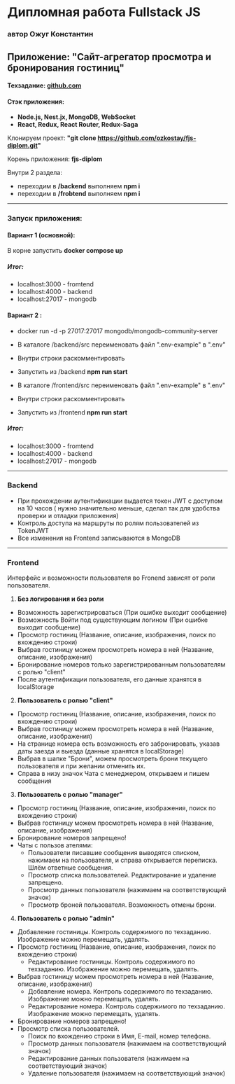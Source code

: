 # Дипломная работа Fullstack JS
### автор Ожуг Константин

## Приложение: "Cайт-агрегатор просмотра и бронирования гостиниц"

#### Техзадание: [github.com](https://github.com/netology-code/fjs-diplom/blob/main/README.md#12-%D0%BC%D0%BE%D0%B4%D1%83%D0%BB%D1%8C-%D0%B3%D0%BE%D1%81%D1%82%D0%B8%D0%BD%D0%B8%D1%86%D1%8B)


#### Стэк приложения:
  
  - **Node.js, Nest.jx, MongoDB, WebSocket**
  - **React, Redux, React Router, Redux-Saga**

  Клонируем проект: **"git clone https://github.com/ozkostay/fjs-diplom.git"**

  Корень приложения: **fjs-diplom**
  
  Внутри 2 раздела:
  - переходим в **/backend** выполняем **npm i**
  - переходим в **/frobtend** выполняем **npm i**
  
-----

### Запуск приложения:
  
  #### Вариант 1 (основной):
  
  В корне запустить **docker compose up**
  
  ##### Итог:
  - localhost:3000 - fromtend
  - localhost:4000 - backend
  - localhost:27017 - mongodb

  #### Вариант 2 : 

  - docker run -d -p 27017:27017 mongodb/mongodb-community-server
  - В каталоге /backend/src переименовать файл ".env-example" в ".env"
  - Внутри строки раскомментировать
  - Запустить из /backend **npm run start**
  
  - В каталоге /frontend/src переименовать файл ".env-example" в ".env"
  - Внутри строки раскомментировать
  - Запустить из /frontend **npm run start** 
  
  ##### Итог:

  - localhost:3000 - fromtend
  - localhost:4000 - backend
  - localhost:27017 - mongodb

-----

### Backend
- При прохождении аутентификации выдается токен JWT с доступом на 10 часов ( нужно значительно меньше, сделал так для удобства проверки и отладки приложения)
- Контроль доступа на маршруты по ролям пользователей из TokenJWT
- Все изменения на Frontend записываются в MongoDB

-----

### Frontend
Интерфейс и возможности пользователя во Fronend зависят от роли пользователя.

1. **Без логирования и без роли**
  - Возможность зарегистрироваться (При ошибке выходит сообщение)
  - Возможность Войти под существующим логином  (При ошибке выходит сообщение)
  - Просмотр гостиниц (Название, описание, изображения, поиск по вхождению строки)
  - Выбрав гостиницу можем просмотреть номера в ней  (Название, описание, изображения)
  - Бронирование номеров только зарегистрированным пользователям с ролью "client"
  - После аутентификации пользователя, его данные хранятся в localStorage

2. **Пользователь с ролью "client"**
  - Просмотр гостиниц (Название, описание, изображения, поиск по вхождению строки)
  - Выбрав гостиницу можем просмотреть номера в ней (Название, описание, изображения)
  - На странице номера есть возможность его забронировать, указав даты заезда и выезда (данные хранятся в localStorage) 
  - Выбрав в шапке "Брони", можем просмотреть брони текущего пользователя и при желании отменить их.
  - Справа в низу значок Чата с менеджером, открываем и пишем сообщения

3. **Пользователь с ролью "manager"**
  - Просмотр гостиниц (Название, описание, изображения, поиск по вхождению строки)
  - Выбрав гостиницу можем просмотреть номера в ней  (Название, описание, изображения)
  - Бронирование номеров запрещено!
  - Чаты с пользов  ателями:
    - Пользователи писавшие сообщения выводятся списком, нажимаем на пользователя, и справа открывается переписка. Шлём ответные сообщения.
    - Просмотр списка пользователей. Редактирование и удаление запрещено.
    - Просмотр данных пользователя (нажимаем на соответствующий значок)
    - Просмотр броней пользователя. Возможность отмены брони.

4. **Пользователь с ролью "admin"**
  - Добавление гостиницы. Контроль содержимого по техзаданию. Изображение можно перемещать, удалять.
  - Просмотр гостиниц (Название, описание, изображения, поиск по вхождению строки)
    - Редактирование гостиницы. Контроль содержимого по техзаданию. Изображение можно перемещать, удалять.
  - Выбрав гостиницу можем просмотреть номера в ней  (Название, описание, изображения)
    - Добавление номера. Контроль содержимого по техзаданию. Изображение можно перемещать, удалять.
    - Редактирование номера. Контроль содержимого по техзаданию. Изображение можно перемещать, удалять.
  - Бронирование номеров запрещено!
  - Просмотр списка пользователей.
    - Поиск по вхождению строки в Имя, E-mail, номер телефона.
    - Просмотр данных пользователя (нажимаем на соответствующий значок)
    - Редактирование данных пользователя (нажимаем на соответствующий значок)
    - Удаление пользователя (нажимаем на соответствующий значок)

      



